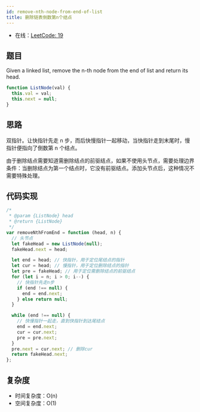 ```yaml
---
id: remove-nth-node-from-end-of-list
title: 删除链表倒数第n个结点
---
```


- 在线：[LeetCode: 19](https://leetcode.com/problems/remove-nth-node-from-end-of-list/)

## 题目

Given a linked list, remove the n-th node from the end of list and return its head.

```js
function ListNode(val) {
  this.val = val;
  this.next = null;
}
```

## 思路

双指针。让快指针先走 n 步，而后快慢指针一起移动，当快指针走到末尾时，慢指针便指向了倒数第 n 个结点。

由于删除结点需要知道需删除结点的前驱结点，如果不使用头节点，需要处理边界条件：当删除结点为第一个结点时，它没有前驱结点。添加头节点后，这种情况不需要特殊处理。

## 代码实现

```js
/*
 * @param {ListNode} head
 * @return {ListNode}
 */
var removeNthFromEnd = function (head, n) {
  // 头节点
  let fakeHead = new ListNode(null);
  fakeHead.next = head;

  let end = head; // 快指针，用于定位尾结点的指针
  let cur = head; // 慢指针，用于定位删除结点的指针
  let pre = fakeHead; // 用于定位需删除结点的前驱结点
  for (let i = n; i > 0; i--) {
    // 快指针先走n步
    if (end !== null) {
      end = end.next;
    } else return null;
  }

  while (end !== null) {
    // 快慢指针一起走，直到快指针到达尾结点
    end = end.next;
    cur = cur.next;
    pre = pre.next;
  }
  pre.next = cur.next; // 删除cur
  return fakeHead.next;
};
```

## 复杂度

- 时间复杂度：O(n)
- 空间复杂度：O(1)
